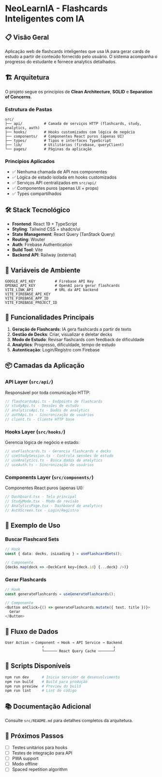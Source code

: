 # NeoLearnIA - Flashcards Inteligentes com IA

## 📋 Visão Geral

Aplicação web de flashcards inteligentes que usa IA para gerar cards de estudo a partir de conteúdo fornecido pelo usuário. O sistema acompanha o progresso do estudante e fornece analytics detalhados.

## 🏗️ Arquitetura

O projeto segue os princípios de **Clean Architecture**, **SOLID** e **Separation of Concerns**.

### Estrutura de Pastas

```
src/
├── api/          # Camada de serviços HTTP (flashcards, study, analytics, auth)
├── hooks/        # Hooks customizados com lógica de negócio
├── components/   # Componentes React puros (apenas UI)
├── types/        # Tipos e interfaces TypeScript
├── lib/          # Utilitários (firebase, queryClient)
└── pages/        # Páginas da aplicação
```

### Princípios Aplicados

- ✅ Nenhuma chamada de API nos componentes
- ✅ Lógica de estado isolada em hooks customizados
- ✅ Serviços API centralizados em `src/api/`
- ✅ Componentes puros (apenas UI + props)
- ✅ Types compartilhados

## 🛠️ Stack Tecnológico

- **Frontend**: React 19 + TypeScript
- **Styling**: Tailwind CSS + shadcn/ui
- **State Management**: React Query (TanStack Query)
- **Routing**: Wouter
- **Auth**: Firebase Authentication
- **Build Tool**: Vite
- **Backend API**: Railway (external)

## 🔑 Variáveis de Ambiente

```
GOOGLE_API_KEY         # Firebase API Key
OPENAI_API_KEY         # OpenAI para gerar flashcards
VITE_LINK_API          # URL da API backend
VITE_FIREBASE_API_KEY
VITE_FIREBASE_APP_ID
VITE_FIREBASE_PROJECT_ID
```

## 🚀 Funcionalidades Principais

1. **Geração de Flashcards**: IA gera flashcards a partir de texto
2. **Gestão de Decks**: Criar, visualizar e deletar decks
3. **Modo de Estudo**: Revisar flashcards com feedback de dificuldade
4. **Analytics**: Progresso, dificuldade, tempo de estudo
5. **Autenticação**: Login/Registro com Firebase

## 📦 Camadas da Aplicação

### API Layer (`src/api/`)

Responsável por toda comunicação HTTP:

```typescript
// flashcardsApi.ts - Endpoints de flashcards
// studyApi.ts - Sessões de estudo
// analyticsApi.ts - Dados de analytics
// authApi.ts - Sincronização de usuários
// client.ts - Cliente HTTP base
```

### Hooks Layer (`src/hooks/`)

Gerencia lógica de negócio e estado:

```typescript
// useFlashcards.ts - Gerencia flashcards e decks
// useStudySession.ts - Controla sessões de estudo
// useAnalytics.ts - Busca dados de analytics
// useAuth.ts - Sincronização de usuários
```

### Components Layer (`src/components/`)

Componentes React puros (apenas UI):

```typescript
// Dashboard.tsx - Tela principal
// StudyMode.tsx - Modo de revisão
// AnalyticsPage.tsx - Dashboard de analytics
// AuthScreen.tsx - Login/Registro
```

## 📝 Exemplo de Uso

### Buscar Flashcard Sets

```typescript
// Hook
const { data: decks, isLoading } = useFlashcardSets();

// Componente
{decks.map(deck => <DeckCard key={deck.id} {...deck} />)}
```

### Gerar Flashcards

```typescript
// Hook
const generateFlashcards = useGenerateFlashcards();

// Componente
<Button onClick={() => generateFlashcards.mutate({ text, title })}>
  Gerar
</Button>
```

## 🔄 Fluxo de Dados

```
User Action → Component → Hook → API Service → Backend
                 ↑                                ↓
                 └────── React Query Cache ───────┘
```

## 🧪 Scripts Disponíveis

```bash
npm run dev      # Inicia servidor de desenvolvimento
npm run build    # Build para produção
npm run preview  # Preview do build
npm run lint     # Lint do código
```

## 📚 Documentação Adicional

Consulte `src/README.md` para detalhes completos da arquitetura.

## 🎯 Próximos Passos

- [ ] Testes unitários para hooks
- [ ] Testes de integração para API
- [ ] PWA support
- [ ] Modo offline
- [ ] Spaced repetition algorithm
